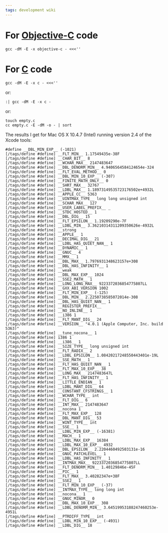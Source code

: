 ```yaml
---
tags: development wiki
---
```


# For [Objective-C](/wiki/Objective-C) code

    gcc -dM -E -x objective-c - <<<''

# For [C](/wiki/C) code

    gcc -dM -E -x c - <<<''

or:

    :| gcc -dM -E -x c -

or:

    touch empty.c
    cc empty.c -E -dM -o - | sort

The results I get for Mac OS X 10.4.7 (Intel) running version 2.4 of the Xcode tools:

    #define __DBL_MIN_EXP__ (-1021)
    [/tags/define #define] __FLT_MIN__ 1.17549435e-38F
    [/tags/define #define] __CHAR_BIT__ 8
    [/tags/define #define] __WCHAR_MAX__ 2147483647
    [/tags/define #define] __DBL_DENORM_MIN__ 4.9406564584124654e-324
    [/tags/define #define] __FLT_EVAL_METHOD__ 0
    [/tags/define #define] __DBL_MIN_10_EXP__ (-307)
    [/tags/define #define] __FINITE_MATH_ONLY__ 0
    [/tags/define #define] __SHRT_MAX__ 32767
    [/tags/define #define] __LDBL_MAX__ 1.18973149535723176502e+4932L
    [/tags/define #define] __APPLE_CC__ 5363
    [/tags/define #define] __UINTMAX_TYPE__ long long unsigned int
    [/tags/define #define] __SCHAR_MAX__ 127
    [/tags/define #define] __USER_LABEL_PREFIX__ _
    [/tags/define #define] __STDC_HOSTED__ 1
    [/tags/define #define] __DBL_DIG__ 15
    [/tags/define #define] __FLT_EPSILON__ 1.19209290e-7F
    [/tags/define #define] __LDBL_MIN__ 3.36210314311209350626e-4932L
    [/tags/define #define] __strong
    [/tags/define #define] __APPLE__ 1
    [/tags/define #define] __DECIMAL_DIG__ 21
    [/tags/define #define] __LDBL_HAS_QUIET_NAN__ 1
    [/tags/define #define] __DYNAMIC__ 1
    [/tags/define #define] __GNUC__ 4
    [/tags/define #define] __MMX__ 1
    [/tags/define #define] __DBL_MAX__ 1.7976931348623157e+308
    [/tags/define #define] __DBL_HAS_INFINITY__ 1
    [/tags/define #define] __weak
    [/tags/define #define] __DBL_MAX_EXP__ 1024
    [/tags/define #define] __SSE2_MATH__ 1
    [/tags/define #define] __LONG_LONG_MAX__ 9223372036854775807LL
    [/tags/define #define] __GXX_ABI_VERSION 1002
    [/tags/define #define] __FLT_MIN_EXP__ (-125)
    [/tags/define #define] __DBL_MIN__ 2.2250738585072014e-308
    [/tags/define #define] __DBL_HAS_QUIET_NAN__ 1
    [/tags/define #define] __REGISTER_PREFIX__
    [/tags/define #define] __NO_INLINE__ 1
    [/tags/define #define] __i386 1
    [/tags/define #define] __FLT_MANT_DIG__ 24
    [/tags/define #define] __VERSION__ "4.0.1 (Apple Computer, Inc. build 5363)"
    [/tags/define #define] __tune_nocona__ 1
    [/tags/define #define] i386 1
    [/tags/define #define] __i386__ 1
    [/tags/define #define] __SIZE_TYPE__ long unsigned int
    [/tags/define #define] __FLT_RADIX__ 2
    [/tags/define #define] __LDBL_EPSILON__ 1.08420217248550443401e-19L
    [/tags/define #define] __SSE_MATH__ 1
    [/tags/define #define] __FLT_HAS_QUIET_NAN__ 1
    [/tags/define #define] __FLT_MAX_10_EXP__ 38
    [/tags/define #define] __LONG_MAX__ 2147483647L
    [/tags/define #define] __FLT_HAS_INFINITY__ 1
    [/tags/define #define] __LITTLE_ENDIAN__ 1
    [/tags/define #define] __LDBL_MANT_DIG__ 64
    [/tags/define #define] __CONSTANT_CFSTRINGS__ 1
    [/tags/define #define] __WCHAR_TYPE__ int
    [/tags/define #define] __FLT_DIG__ 6
    [/tags/define #define] __INT_MAX__ 2147483647
    [/tags/define #define] __nocona 1
    [/tags/define #define] __FLT_MAX_EXP__ 128
    [/tags/define #define] __DBL_MANT_DIG__ 53
    [/tags/define #define] __WINT_TYPE__ int
    [/tags/define #define] __SSE__ 1
    [/tags/define #define] __LDBL_MIN_EXP__ (-16381)
    [/tags/define #define] __MACH__ 1
    [/tags/define #define] __LDBL_MAX_EXP__ 16384
    [/tags/define #define] __LDBL_MAX_10_EXP__ 4932
    [/tags/define #define] __DBL_EPSILON__ 2.2204460492503131e-16
    [/tags/define #define] __GNUC_PATCHLEVEL__ 1
    [/tags/define #define] __LDBL_HAS_INFINITY__ 1
    [/tags/define #define] __INTMAX_MAX__ 9223372036854775807LL
    [/tags/define #define] __FLT_DENORM_MIN__ 1.40129846e-45F
    [/tags/define #define] __PIC__ 1
    [/tags/define #define] __FLT_MAX__ 3.40282347e+38F
    [/tags/define #define] __SSE2__ 1
    [/tags/define #define] __FLT_MIN_10_EXP__ (-37)
    [/tags/define #define] __INTMAX_TYPE__ long long int
    [/tags/define #define] __nocona__ 1
    [/tags/define #define] __GNUC_MINOR__ 0
    [/tags/define #define] __DBL_MAX_10_EXP__ 308
    [/tags/define #define] __LDBL_DENORM_MIN__ 3.64519953188247460253e-4951L
    [/tags/define #define] __PTRDIFF_TYPE__ int
    [/tags/define #define] __LDBL_MIN_10_EXP__ (-4931)
    [/tags/define #define] __LDBL_DIG__ 18
